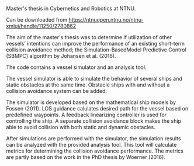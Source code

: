 Master's thesis in Cybernetics and Robotics at NTNU.

Can be downloaded from https://ntnuopen.ntnu.no/ntnu-xmlui/handle/11250/2780862

The aim of the master's thesis was to determine if utilization of other vessels’ intentions can improve the
performance of an existing short-term collision avoidance method; the Simulation-BasedModel Predictive Control (SBMPC) 
algorithm by Johansen et al. (2016). 

The code contains a vessel simulator and an analysis tool.



The vessel simulator is able to simulate the behavior of several ships and static obstacles at the same time. 
Obstacle ships with and without a collision avoidance system can be added.

The simulator is developed based on the mathematical ship models by Fossen (2011). LOS guidance calulates desired path for the vessel based 
on predefined waypoints. A feedback linearizing controller is used for controlling the ship. A separate collision avoidance block
makes the ship able to avoid collision with both static and dynamic obstacles.

After simulations are performed with the simulator, the simulation results can be analyzed with the provided analysis tool. 
This tool will calculate metrics for determining the collision avoidance performance. The metrics are partly based on the work
in the PhD thesis by Woerner (2016).
